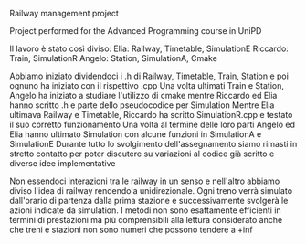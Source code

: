 Railway management project

Project performed for the Advanced Programming course in UniPD


Il lavoro è stato così diviso:
Elia: Railway, Timetable, SimulationE
Riccardo: Train, SimulationR
Angelo: Station, SimulationA, Cmake

Abbiamo iniziato dividendoci i .h di Railway, Timetable, Train, Station e poi ognuno ha iniziato con il rispettivo .cpp
Una volta ultimati Train e Station, Angelo ha iniziato a studiare l'utilizzo di cmake mentre Riccardo ed Elia hanno scritto .h e parte dello pseudocodice per Simulation
Mentre Elia ultimava Railway e Timetable, Riccardo ha scritto SimulationR.cpp e testato il suo corretto funzionamento
Una volta al termine delle loro parti Angelo ed Elia hanno ultimato Simulation con alcune funzioni in SimulationA e SimulationE
Durante tutto lo svolgimento dell'assegnamento siamo rimasti in stretto contatto per poter discutere su variazioni al codice già scritto e diverse idee implementative

Non essendoci interazioni tra le railway in un senso e nell'altro abbiamo diviso l'idea di railway rendendola unidirezionale. 
Ogni treno verrà simulato dall'orario di partenza dalla prima stazione e successivamente svolgerà le azioni indicate da simulation.
I metodi non sono esattamente efficienti in termini di prestazioni ma più comprensibili alla lettura considerato anche che treni e stazioni non sono numeri che possono tendere a +inf
